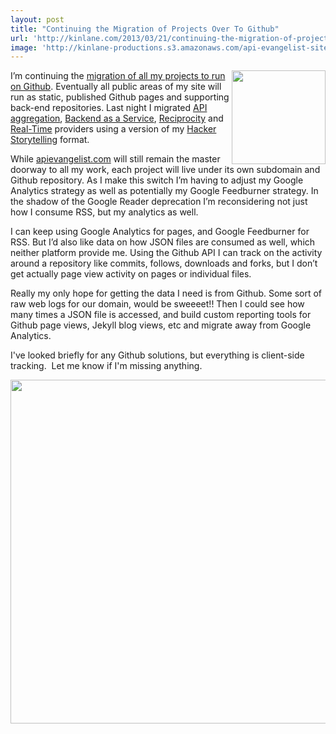 ```yaml
---
layout: post
title: "Continuing the Migration of Projects Over To Github"
url: 'http://kinlane.com/2013/03/21/continuing-the-migration-of-projects-over-to-github/'
image: 'http://kinlane-productions.s3.amazonaws.com/api-evangelist-site/blog/github-kin-lane.png'
---
```


[<img src="https://s3.amazonaws.com/kinlane-productions/api-evangelist/github/github-kin-lane.png" alt="" width="150" align="right" />][1]

I’m continuing the [migration of all my projects to run on Github][2]. Eventually all public areas of my site will run as static, published Github pages and supporting back-end repositories. Last night I migrated [API aggregation][3], [Backend as a Service][4], [Reciprocity][5] and [Real-Time][6] providers using a version of my [Hacker Storytelling][7] format.

While [apievangelist.com][8] will still remain the master doorway to all my work, each project will live under its own subdomain and Github repository. As I make this switch I’m having to adjust my Google Analytics strategy as well as potentially my Google Feedburner strategy. In the shadow of the Google Reader deprecation I’m reconsidering not just how I consume RSS, but my analytics as well.

I can keep using Google Analytics for pages, and Google Feedburner for RSS. But I’d also like data on how JSON files are consumed as well, which neither platform provide me. Using the Github API I can track on the activity around a repository like commits, follows, downloads and forks, but I don’t get actually page view activity on pages or individual files.

Really my only hope for getting the data I need is from Github. Some sort of raw web logs for our domain, would be sweeeet!! Then I could see how many times a JSON file is accessed, and build custom reporting tools for Github page views, Jekyll blog views, etc and migrate away from Google Analytics.

I've looked briefly for any Github solutions, but everything is client-side tracking.  Let me know if I'm missing anything.

[<img style="display: block; margin-left: auto; margin-right: auto;" src="https://s3.amazonaws.com/kinlane-productions/api-evangelist/github/github-contributions.png" alt="" width="550" />][1]

   [1]: https://github.com/kinlane
   [2]: /2013/01/02/all-side-projects-are-now-hosted-on-github/ (migration of all my projects to run on Github)
   [3]: http://aggregation.apievangelist.com/
   [4]: http://baas.apievangelist.com/
   [5]: http://reciprocity.apievangelist.com/
   [6]: http://realtime.apievangelist.com/
   [7]: http://hackerstorytelling.com
   [8]: http://apievangelist.com
